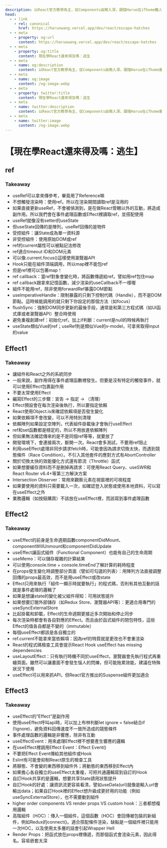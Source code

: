 ```yaml
---
description: 以React官方教學為主，從Components由簡入深，跟隨Haruo在iThome鐵人賽中一同成長
head:
  - - link
    - rel: canonical
      href: https://haruowang.vercel.app/dev/react/escape-hatches
  - - meta
    - property: og:url
      content: https://haruowang.vercel.app/dev/react/escape-hatches
  - - meta
    - property: og:title
      content: 現在學React還來得及嗎：逃生
  - - meta
    - name: og:description
      content: 以React官方教學為主，從Components由簡入深，跟隨Haruo在iThome鐵人賽中一同成長
  - - meta
    - name: og:image
      content: /og-image.webp
  - - meta
    - property: twitter:title
      content: 現在學React還來得及嗎：逃生
  - - meta
    - name: twitter:description
      content: 以React官方教學為主，從Components由簡入深，跟隨Haruo在iThome鐵人賽中一同成長
  - - meta
    - name: twitter:image
      content: /og-image.webp
---
```


# 【現在學React還來得及嗎：逃生】

<p><Badge type="info" text="🌳 Evergreen" /></P>

## ref

### Takeaway
-	useRef可以拿來傳參考，畢竟用了Reference嘛
-	不想觸發渲染時：使用ref。所以在渲染期間讀取ref是沒用的
-	如果直接更新useRef，不會被偵測到，是在做React管轄以外的互動，將造成副作用。所以我們會在事件處理函數或Effect裡讀取ref，並搭配使用
-	useRef就像沒有setter的useState
-	但useState回傳的是陣列，useRef回傳的是物件
-	受控組件：讓State成為單一資料源
-	非受控組件：使用原始DOM或ref
-	ref的current屬性可以被點記法修改
-	ref適合timeout ID和DOM元素
-	可以像.current.focus()這樣使用瀏覽器API
-	Hook只能在組件頂端調用，所以map裡不能包ref
-	但是ref裡可以包著map！
-	ref callback：當ref對象會變化時，將函數傳遞給ref。譬如用ref包住map
-	ref callback跟拿來記憶函數，減少渲染的useCallback不一樣喔
-	組件不能用ref，除非使用forwardRef暴露DOM節點
-	useImperativeHandle：限制暴露的只剩下控制代碼（Handle），而不是DOM節點。這時候能調用的就只剩下你設定的那個方法（如focus）
-	flushSync：強制DOM同步更新的最後手段，通常是和第三方程式碼（如UI函式庫或者瀏覽器API）整合時使用
-	避免重複創建ref：初始化ref，加上if判斷：current是null的時候再執行
-	useState類似Vue的ref；useRef則是類似Vue的v-model，可拿來取得input的value

## Effect1

### Takeaway
-	讓組件和React之外的系統同步
-	一般來說，副作用得在事件處理函數裡發生。但要是沒有特定的觸發事件，就可以使用Effect包裹副作用
-	不要太常使用Effect
-	編寫Effect的三步驟：宣告 → 指定 → （清理）
-	Effect預設會在每次渲染後執行，所以要指定依賴
-	React使用Object.is來確認依賴項是否發生變化
-	如果依賴項不會改變，可以不用特別清理
-	依賴陣列如果設定空陣列，代表組件掛載後才會執行useEffect
-	ref和set函數都是穩定的，所以不用放進依賴陣列
-	但如果無法確認傳來的是不是同個ref等等，就要放了
-	開發環境下，會連接兩次，斷開一次。React會多測試，不要用ref阻止
-	利用useEffect處理非同步請求fetch時，可能會因為請求切換太快，而遇到競態條件（Race Condition）。不引入其他套件的應對方式有AbortController
-	關於切換太快的效能優化方式還有節流（Throttle）函式
-	如果想要緩存資料而不是刪掉再請求：可使用React Query、useSWR和 React Router v6.4+等第三方解決方案
-	Intersection Observer：常用來觀察元素在視窗裡的可視程度
-	如果要使用的資料只需要載入一次，如確認登入狀態或使用本地資料，可以寫在useEffect之外
-	業務邏輯（如按鈕購買）不該放在useEffect裡，而該寫到事件處理函數

## Effect2

### Takeaway
-	useEffect的前身是生命週期函數componentDidMount、 componentWillUnmount和componentDidUpdate
-	useEffect讓函式組件（Functional Component）也能有自己的生命周期
-	useMemo：可以儲存複雜的計算結果
-	可以使用console.time + console.timeEnd了解計算的耗時程度
-	在props發生變化時調整部分頁面（譬如可勾選的列表）：用陣列方法直接調整回傳的props最高效，而不是用useEffect或改state
-	Effect只用來執行「組件一顯示時就要執行」的程式碼，否則有其他互動的話就是事件處理的邏輯了
-	如果是想讓state的變化被父組件得知：可用狀態提升
-	如果想要訂閱外部儲存（如Redux Store、瀏覽器API等）：更適合用專門的useSyncExternalStore
-	比起掛載和卸載，Effect的生命週期更接近多次開始和停止同步
-	每次渲染時都會有各自對應的Effect。而且由於函式組件的閉包特性，這些Effect的值各自都是不變的（immutable）
-	每個useEffect都該是各自獨立的
-	ref.current不能拿來當依賴項：因為ref的特質就是更改也不會重渲染
-	React的程式碼檢查工具會提示React Hook useEffect has missing dependencies
-	useLayoutEffect：只有執行時機不同於useEffect，瀏覽器會先執行程式再重繪頁面。雖然可以讓畫面不會發生惱人的閃爍，但可能拖累效能，建議在特殊狀況下使用
-	useEffect可以用來抓API，但React官方推出的Suspense組件更加適合

## Effect3

### Takeaway
-	useEffect的”Effect”是副作用
-	使用useEffect呼叫api時，可以加上布林判斷let ignore = false結合if (!ignore)，避免資料回傳速度不一致所造成的競態條件
-	事件處理函數的邏輯是非響應，除非有互動
-	useEffectEvent：用來處理Effect裡不想要產生響應的邏輯
-	在useEffect裡調用Effect Event：Effect Event()
-	不要把Effect Event傳給其他組件或Hook
-	Eslint有可能會抑制React原生的檢查工具
-	將靜態、不會變的東西移到組件外；將動態的東西移到Effect內
-	如果擔心各自獨立的useEffect太重複，可把共通邏輯寫到自訂的Hook
-	自訂Hook共享的是邏輯，想要共享State請用狀態提升
-	自訂Hook的好處：讓資訊流更容易看清，譬如useData(url)就像是輸入url會輸出data；如果自訂Hook裡的Effect想升級成更好用的功能（例如useSyncExternalStore），也不需要動到組件
-	higher order components VS render props VS custom hook：三者都想複用邏輯
-	高階組件（HOC）：傳入一個組件，這個函數（HOC）會回傳被包裝的新組件，例如Redux的connect()。適合搭配條件渲染，缺點是一個組件裡只能用一次HOC，以及使用太多層的話會引起Wrapper Hell
-	Render Props：把函式放在props裡傳遞，而那個函式會渲染元素，因此得名。容易嵌套太深